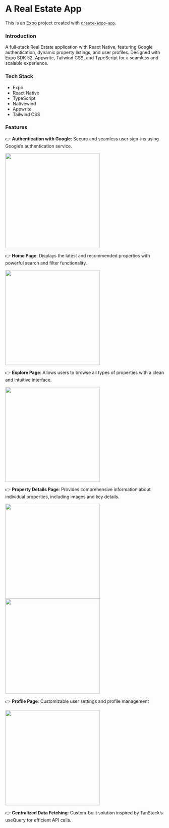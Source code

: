 # A Real Estate App

This is an [Expo](https://expo.dev) project created with [`create-expo-app`](https://www.npmjs.com/package/create-expo-app).

### Introduction

A full-stack Real Estate application with React Native, featuring Google authentication, dynamic property listings, and user profiles. Designed with Expo SDK 52, Appwrite, Tailwind CSS, and TypeScript for a seamless and scalable experience.

### Tech Stack

- Expo
- React Native
- TypeScript
- Nativewind
- Appwrite
- Tailwind CSS

### Features

👉 **Authentication with Google**: Secure and seamless user sign-ins using Google’s authentication service.

<img src="assets/images/Screenshot1.png" width="300"/>

👉 **Home Page**: Displays the latest and recommended properties with powerful search and filter functionality.

<img src="assets/images/Screenshot2.png" width="300"/>

👉 **Explore Page**: Allows users to browse all types of properties with a clean and intuitive interface.

<img src="assets/images/Screenshot3.png" width="300"/>

👉 **Property Details Page**: Provides comprehensive information about individual properties, including images and key details.

<img src="assets/images/Screenshot4.png" width="300"/>
<img src="assets/images/Screenshot5.png" width="300"/>

👉 **Profile Page**: Customizable user settings and profile management

<img src="assets/images/Screenshot6.png" width="300"/>

👉 **Centralized Data Fetching**: Custom-built solution inspired by TanStack’s useQuery for efficient API calls.
